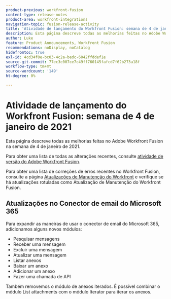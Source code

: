 ```yaml
---
product-previous: workfront-fusion
content-type: release-notes
product-area: workfront-integrations
navigation-topic: fusion-release-activity
title: 'Atividade de lançamento do Workfront Fusion: semana de 4 de janeiro de 2021'
description: Esta página descreve todas as melhorias feitas no Adobe Workfront Fusion na semana de 4 de janeiro de 2021.
author: Luke
feature: Product Announcements, Workfront Fusion
recommendations: noDisplay, noCatalog
hidefromtoc: true
exl-id: 4cd34f0e-bc03-4c2a-bedc-6042ffddef1e
source-git-commit: 77ec3c007ce7c49ff760145fafcd7f62b273a18f
workflow-type: tm+mt
source-wordcount: '149'
ht-degree: 0%

---
```


# Atividade de lançamento do Workfront Fusion: semana de 4 de janeiro de 2021

Esta página descreve todas as melhorias feitas no Adobe Workfront Fusion na semana de 4 de janeiro de 2021.

Para obter uma lista de todas as alterações recentes, consulte [atividade de versão do Adobe Workfront Fusion](/help/workfront-fusion/fusion-product-releases/fusion-release-activity.md).

Para obter uma lista de correções de erros recentes no Workfront Fusion, consulte a página [Atualizações de Manutenção do Workfront](https://experienceleague.adobe.com/docs/workfront-known-issues/releases/current-updates.html) e verifique se há atualizações rotuladas como Atualização de Manutenção do Workfront Fusion.

## Atualizações no Conector de email do Microsoft 365

Para expandir as maneiras de usar o conector de email do Microsoft 365, adicionamos alguns novos módulos:

* Pesquisar mensagens
* Receber uma mensagem
* Excluir uma mensagem
* Atualizar uma mensagem
* Listar anexos
* Baixar um anexo
* Adicionar um anexo
* Fazer uma chamada de API

Também removemos o módulo de anexos iterados. É possível combinar o módulo List attachments com o módulo Iterator para iterar os anexos.
